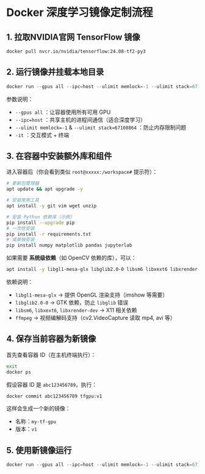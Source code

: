 
# Docker 深度学习镜像定制流程

## 1. 拉取NVIDIA官网 TensorFlow 镜像

```bash
docker pull nvcr.io/nvidia/tensorflow:24.08-tf2-py3
```

## 2. 运行镜像并挂载本地目录

```powershell
docker run --gpus all --ipc=host --ulimit memlock=-1 --ulimit stack=67108864 -it nvcr.io/nvidia/tensorflow:24.08-tf2-py3 bash
```

参数说明：
- `--gpus all` ：让容器使用所有可用 GPU  
- `--ipc=host` ：共享主机的进程间通信（适合深度学习）  
- `--ulimit memlock=-1` & `--ulimit stack=67108864` ：防止内存限制问题  
- `-it` ：交互模式 + 终端  

## 3. 在容器中安装额外库和组件

进入容器后（你会看到类似 `root@xxxxx:/workspace#` 提示符）：

```bash
# 更新包管理器
apt update && apt upgrade -y

# 安装常用工具
apt install -y git vim wget unzip

# 安装 Python 依赖库（示例）
pip install --upgrade pip
# 一次性安装
pip install -r requirements.txt
# 或单独安装
pip install numpy matplotlib pandas jupyterlab
```

如果需要 **系统级依赖**（如 OpenCV 依赖的库），可以：
```bash
apt install -y libgl1-mesa-glx libglib2.0-0 libsm6 libxext6 libxrender-dev ffmpeg
```

依赖说明：
- `libgl1-mesa-glx` → 提供 OpenGL 渲染支持（imshow 等需要）
- `libglib2.0-0` → GTK 依赖，防止 `libglib` 错误
- `libsm6`, `libxext6`, `libxrender-dev` → X11 相关依赖
- `ffmpeg` → 视频编解码支持（cv2.VideoCapture 读取 mp4, avi 等）

## 4. 保存当前容器为新镜像

首先查看容器 ID（在主机终端执行）：
```bash
exit
docker ps
```

假设容器 ID 是 `abc123456789`，执行：
```bash
docker commit abc123456789 tfgpu:v1
```

这样会生成一个新的镜像：
- 名称：`my-tf-gpu`
- 版本：`v1`

## 5. 使用新镜像运行

```powershell
docker run --gpus all --ipc=host --ulimit memlock=-1 --ulimit stack=67108864 -v D:/ScikitLearn:/workspace -it tfgpu:v1
```

